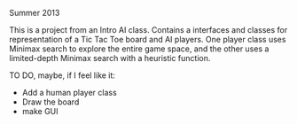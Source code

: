 Summer 2013

This is a project from an Intro AI class. 
Contains a interfaces and classes for representation of a Tic Tac Toe board and
AI players. 
One player class uses Minimax search to explore the entire game space, and the 
other uses a limited-depth Minimax search with a heuristic function.

TO DO, maybe, if I feel like it:
 - Add a human player class
 - Draw the board
 - make GUI